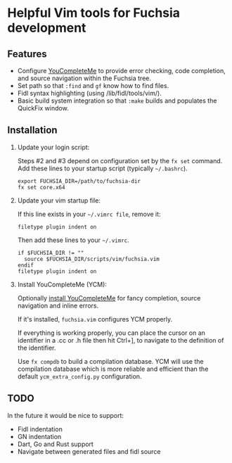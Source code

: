 # Helpful Vim tools for Fuchsia development

## Features

* Configure [YouCompleteMe](youcompleteme.md) to provide error checking,
  code completion, and source navigation within the Fuchsia tree.
* Set path so that `:find` and `gf` know how to find files.
* Fidl syntax highlighting (using /lib/fidl/tools/vim/).
* Basic build system integration so that `:make` builds and populates the
  QuickFix window.

## Installation

1. Update your login script:

   Steps #2 and #3 depend on configuration set by the `fx set` command. Add
   these lines to your startup script (typically `~/.bashrc`).

   ```shell
   export FUCHSIA_DIR=/path/to/fuchsia-dir
   fx set core.x64
   ```

1. Update your vim startup file:

   If this line exists in your `~/.vimrc file`, remove it:

   ```
   filetype plugin indent on
   ```

   Then add these lines to your `~/.vimrc`.

   ```
   if $FUCHSIA_DIR != ""
     source $FUCHSIA_DIR/scripts/vim/fuchsia.vim
   endif
   filetype plugin indent on
   ```

1. Install YouCompleteMe (YCM):

   Optionally [install YouCompleteMe](youcompleteme.md)
   for fancy completion, source navigation and inline errors.

   If it's installed, `fuchsia.vim` configures YCM properly.

   If everything is working properly, you can place the cursor on an
   identifier in a .cc or .h file then hit Ctrl+], to navigate
   to the definition of the identifier.

   Use `fx compdb` to build a compilation database. YCM will use the
   compilation database which is more reliable and efficient than
   the default `ycm_extra_config.py` configuration.

## TODO

In the future it would be nice to support:
* Fidl indentation
* GN indentation
* Dart, Go and Rust support
* Navigate between generated files and fidl source
